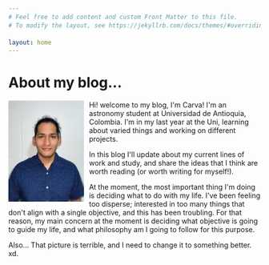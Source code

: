 ```yaml
---
# Feel free to add content and custom Front Matter to this file.
# To modify the layout, see https://jekyllrb.com/docs/themes/#overriding-theme-defaults

layout: home
---
```


<h1>About my blog...</h1>

<div>
    <img src="assets/My_pp.jpeg"
        alt="My_picture"
        style="float: left; margin-right: 10px;"
        width="30%"
        height="30%" />
</div>

Hi! welcome to my blog, I'm Carva! I'm an astronomy student at Universidad de Antioquia, Colombia. I'm in my last year at the Uni, learning about varied things and working on different projects.

In this blog I'll update about my current lines of work and study, and share the ideas that I think are worth reading (or worth writing for myself!).

At the moment, the most important thing I'm doing is deciding what to do with my life. I've been feeling too disperse; interested in too many things that don't align with a single objective, and this has been troubling. For that reason, my main concern at the moment is deciding what objective is going to guide my life, and what philosophy am I going to follow for this purpose.

Also... That picture is terrible, and I need to change it to something better. xd.